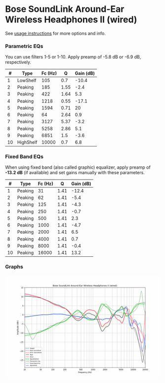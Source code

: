 # Bose SoundLink Around-Ear Wireless Headphones II (wired)
See [usage instructions](https://github.com/jaakkopasanen/AutoEq#usage) for more options and info.

### Parametric EQs
You can use filters 1-5 or 1-10. Apply preamp of -5.8 dB or -6.9 dB, respectively.

|   # | Type      |   Fc (Hz) |    Q |   Gain (dB) |
|-----|-----------|-----------|------|-------------|
|   1 | LowShelf  |       105 | 0.7  |       -10.4 |
|   2 | Peaking   |       185 | 1.55 |        -2.4 |
|   3 | Peaking   |       422 | 1.64 |         5.3 |
|   4 | Peaking   |      1218 | 0.55 |       -17.1 |
|   5 | Peaking   |      1594 | 0.71 |        20   |
|   6 | Peaking   |        64 | 2.64 |         0.9 |
|   7 | Peaking   |      3127 | 5.37 |        -3.2 |
|   8 | Peaking   |      5258 | 2.86 |         5.1 |
|   9 | Peaking   |      6851 | 1.5  |        -3.6 |
|  10 | HighShelf |     10000 | 0.7  |         6.8 |

### Fixed Band EQs
When using fixed band (also called graphic) equalizer, apply preamp of **-13.2 dB** (if available) and set gains manually with these parameters.

|   # | Type    |   Fc (Hz) |    Q |   Gain (dB) |
|-----|---------|-----------|------|-------------|
|   1 | Peaking |        31 | 1.41 |       -12.4 |
|   2 | Peaking |        62 | 1.41 |        -5.4 |
|   3 | Peaking |       125 | 1.41 |        -4.3 |
|   4 | Peaking |       250 | 1.41 |        -0.7 |
|   5 | Peaking |       500 | 1.41 |         2.3 |
|   6 | Peaking |      1000 | 1.41 |        -4.7 |
|   7 | Peaking |      2000 | 1.41 |         6.5 |
|   8 | Peaking |      4000 | 1.41 |         0.7 |
|   9 | Peaking |      8000 | 1.41 |        -0.4 |
|  10 | Peaking |     16000 | 1.41 |        13.2 |

### Graphs
![](./Bose%20SoundLink%20Around-Ear%20Wireless%20Headphones%20II%20(wired).png)
